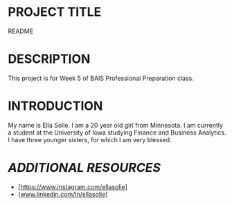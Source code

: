 ## <ABOUT>
# PROJECT TITLE
README
# DESCRIPTION
This project is for Week 5 of BAIS Professional Preparation class. 
# INTRODUCTION
My name is Ella Solie. I am a 20 year old girl from Minnesota. I am currently a student at the University of Iowa studying Finance and Business Analytics. I have three younger sisters, for which I am very blessed. 
# _ADDITIONAL RESOURCES_
+ [https://www.instagram.com/ellasolie]
+ [www.linkedin.com/in/ellasolie]
